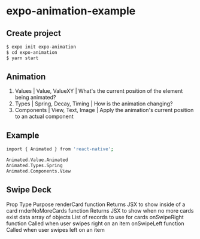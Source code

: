 # expo-animation-example

## Create project
```bash
$ expo init expo-animation
$ cd expo-animation
$ yarn start
```

## Animation
1. Values     | Value, ValueXY        | What's the current position of the element being animated?
2. Types      | Spring, Decay, Timing | How is the animation changing?
3. Components | View, Text, Image     | Apply the animation's current position to an actual component

## Example
```bash
import { Animated } from 'react-native';

Animated.Value.Animated
Animated.Types.Spring
Animated.Components.View
```

## Swipe Deck
Prop              Type              Purpose
renderCard        function          Returns JSX to show inside of a card
rnderNoMoreCards  function          Returns JSX to show when no more cards exist
data              array of objects  List of records to use for cards
onSwipeRight      function          Called when user swipes right on an item
onSwipeLeft       function          Called when user swipes left on an item
